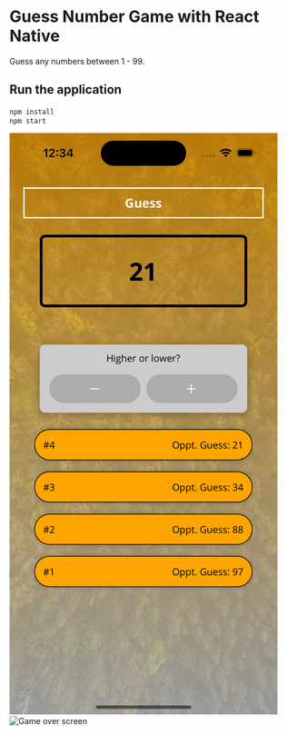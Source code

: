 # Guess Number Game with React Native

Guess any numbers between 1 - 99.

## Run the application

```
npm install
npm start
```

![Game play screen](./assets/images/screenshot1.png "Screenshot 1") ![Game over screen](./assets/images/screenshot2.png "Screenshot 1")
